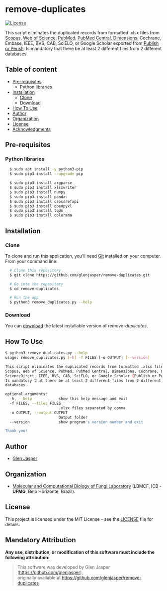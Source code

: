 remove-duplicates
======================
[![License](https://poser.pugx.org/badges/poser/license.svg)](./LICENSE)

This script eliminates the duplicated records from formatted .xlsx files from [Scopus](https://www.scopus.com), [Web of Science](https://clarivate.com/webofsciencegroup/solutions/web-of-science), [PubMed](https://www.ncbi.nlm.nih.gov/pubmed), [PubMed Central](https://www.ncbi.nlm.nih.gov/pmc), [Dimensions](https://app.dimensions.ai), Cochrane, Embase, IEEE, BVS, CAB, SciELO, or Google Scholar exported from [Publish or Perish](https://harzing.com/resources/publish-or-perish). Is mandatory that there be at least 2 different files from 2 different databases.

## Table of content

- [Pre-requisites](#pre-requisites)
    - [Python libraries](#python-libraries)
- [Installation](#installation)
    - [Clone](#clone)
    - [Download](#download)
- [How To Use](#how-to-use)
- [Author](#author)
- [Organization](#organization)
- [License](#license)
- [Acknowledgments](#acknowledgments)

## Pre-requisites

### Python libraries

```sh
  $ sudo apt install -y python3-pip
  $ sudo pip3 install --upgrade pip
```

```sh
  $ sudo pip3 install argparse
  $ sudo pip3 install xlsxwriter
  $ sudo pip3 install numpy
  $ sudo pip3 install pandas
  $ sudo pip3 install crossrefapi
  $ sudo pip3 install openpyxl
  $ sudo pip3 install tqdm
  $ sudo pip3 install colorama
```

## Installation

### Clone

To clone and run this application, you'll need [Git](https://git-scm.com) installed on your computer. From your command line:

```bash
  # Clone this repository
  $ git clone https://github.com/glenjasper/remove-duplicates.git

  # Go into the repository
  $ cd remove-duplicates

  # Run the app
  $ python3 remove_duplicates.py --help
```

### Download

You can [download](https://github.com/glenjasper/remove-duplicates/archive/master.zip) the latest installable version of _remove-duplicates_.

## How To Use

```sh
$ python3 remove_duplicates.py --help
usage: remove_duplicates.py [-h] -f FILES [-o OUTPUT] [--version]

This script eliminates the duplicated records from formatted .xlsx files from
Scopus, Web of Science, PubMed, PubMed Central, Dimensions, Cochrane, Embase,
ScienceDirect, IEEE, BVS, CAB, SciELO, or Google Scholar (Publish or Perish).
Is mandatory that there be at least 2 different files from 2 different
databases.

optional arguments:
  -h, --help            show this help message and exit
  -f FILES, --files FILES
                        .xlsx files separated by comma
  -o OUTPUT, --output OUTPUT
                        Output folder
  --version             show program's version number and exit

Thank you!
```

## Author

* [Glen Jasper](https://github.com/glenjasper)

## Organization
* [Molecular and Computational Biology of Fungi Laboratory](https://e3sys.com.br/grupo) (LBMCF, ICB - **UFMG**, Belo Horizonte, Brazil).

## License

This project is licensed under the MIT License - see the [LICENSE](./LICENSE) file for details.

## Mandatory Attribution

**Any use, distribution, or modification of this software must include the following attribution:**

> This software was developed by Glen Jasper (https://github.com/glenjasper),  
> originally available at https://github.com/glenjasper/remove-duplicates
